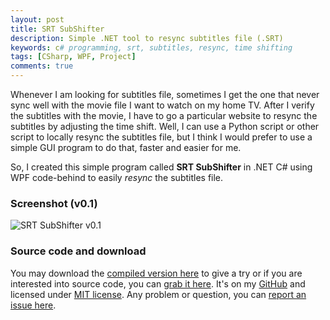 ```yaml
---
layout: post
title: SRT SubShifter
description: Simple .NET tool to resync subtitles file (.SRT)
keywords: c# programming, srt, subtitles, resync, time shifting
tags: [CSharp, WPF, Project]
comments: true
---
```


Whenever I am looking for subtitles file, sometimes I get the one that never sync well with the movie file I want to watch on my home TV. After I verify the subtitles with the movie, I have to go a particular website to resync the subtitles by adjusting the time shift. Well, I can use a Python script or other script to locally resync the subtitles file, but I think I would prefer to use a simple GUI program to do that, faster and easier for me.

So, I created this simple program called **SRT SubShifter** in .NET C# using WPF code-behind to easily _resync_ the subtitles file.

### Screenshot (v0.1)

![SRT SubShifter v0.1](https://i.imgur.com/7457QxO.png)

### Source code and download

You may download the [compiled version here](https://github.com/heiswayi/srt-subshifter/releases) to give a try or if you are interested into source code, you can [grab it here](https://github.com/heiswayi/srt-subshifter). It's on my [GitHub](https://github.com/heiswayi) and licensed under [MIT license](https://github.com/heiswayi/srt-subshifter/blob/master/LICENSE). Any problem or question, you can [report an issue here](https://github.com/heiswayi/srt-subshifter/issues).
